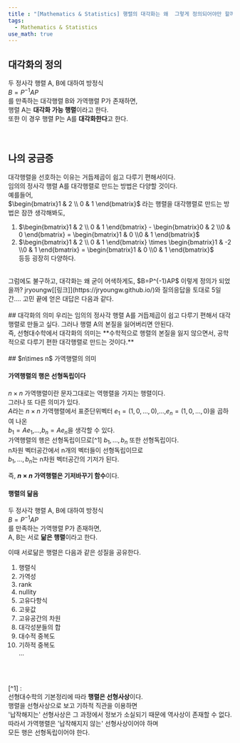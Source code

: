 ```yaml
---
title : "[Mathematics & Statistics] 행렬의 대각화는 왜  그렇게 정의되어야만 할까"
tags:
  - Mathematics & Statistics
use_math: true
---
```


## 대각화의 정의
두 정사각 행렬 A, B에 대하여 방정식  
$B=P^{-1}AP$  
를 만족하는 대각행렬 B와 가역행렬 P가 존재하면,  
행렬 A는 **대각화 가능 행렬**이라고 한다.  
또한 이 경우 행렬 P는 A를 **대각화한다**고 한다.  
<br>
<br>
## 나의 궁금증
대각행렬을 선호하는 이유는 거듭제곱이 쉽고 다루기 편해서이다.  
임의의 정사각 행렬 A를 대각행렬로 만드는 방법은 다양할 것이다.  
예를들어,  
$\begin{bmatrix}1 & 2 \\ 0 & 1 \end{bmatrix}$ 라는 행렬을 대각행렬로 만드는 방법은 잠깐 생각해봐도,  
1. $\begin{bmatrix}1 & 2 \\ 0 & 1 \end{bmatrix} -  \begin{bmatrix}0 & 2 \\0 & 0 \end{bmatrix} =  \begin{bmatrix}1 & 0 \\0 & 1 \end{bmatrix}$   
2. $\begin{bmatrix}1 & 2 \\ 0 & 1 \end{bmatrix}  \times  \begin{bmatrix}1 & -2 \\0 & 1 \end{bmatrix} =  \begin{bmatrix}1 & 0 \\0 & 1 \end{bmatrix}$   
등등 굉장히 다양하다.  
<br>  
그럼에도 불구하고, 대각화는 왜 굳이 어색하게도,  
$B=P^{-1}AP$ 
이렇게 정의가 되었을까?  
jryoungw[[링크]](https://jryoungw.github.io/)와 질의응답을 토대로 5일간.... 고민 끝에 얻은 대답은 다음과 같다.  
<br>
<br>
## 대각화의 의미
우리는 임의의 정사각 행렬 A를 거듭제곱이 쉽고 다루기 편해서 대각행렬로 만들고 싶다.   
그러나 행렬 A의 본질을 잃어버리면 안된다.  
<br>  
즉, 선형대수학에서 대각화의 의미는  
**수학적으로 행렬의 본질을 잃지 않으면서, 
공학적으로 다루기 편한 대각행렬로 만드는 것이다.**
<br>  
<br>  
## $n\times n$ 가역행렬의 의미

#### 가역행렬의 행은 선형독립이다
$n\times n$ 가역행렬이란 문자그대로는 역행렬을 가지는 행렬이다.  
그러나 또 다른 의미가 있다.  
$A$라는 $n\times n$ 가역행렬에서
표준단위벡터 $e_{1}=(1,0,...,0)$,...,$e_{n}=(1,0,...,0)$을 곱하여 나온  
$b_{1}=Ae_{1}$,...,$b_{n}=Ae_{n}$을 생각할 수 있다.  
가역행렬의 행은 선형독립이므로[^1]
$b_{1},...,b_{n}$ 또한 선형독립이다.  
n차원 벡터공간에서 n개의 벡터들이 선형독립이므로  
$b_{1},...,b_{n}$는 n차원 벡터공간의 기저가 된다.  
  
즉, **$n\times n$ 가역행렬은 기저바꾸기 함수**이다.

  
#### 행렬의 닮음
두 정사각 행렬 A, B에 대하여 방정식  
$B=P^{-1}AP$  
를 만족하는 가역행렬 P가 존재하면,  
A, B는 서로 **닮은 행렬**이라고 한다.  
  
이때 서로닮은 행렬은 다음과 같은 성질을 공유한다.  
1) 행렬식  
2) 가역성  
3) rank  
4) nullity  
5) 고유다항식  
6) 고윳값  
7) 고유공간의 차원  
8) 대각성분들의 합  
9) 대수적 중복도  
10) 기하적 중복도  
...  
<br>
<br>

[^1] :  
선형대수학의 기본정리에 따라 **행렬은 선형사상**이다.  
행렬을 선형사상으로 보고 기하적 직관을 이용하면  
'납작해지는' 선형사상은 그 과정에서 정보가 소실되기 때문에 역사상이 존재할 수 없다.  
따라서 가역행렬은 '납작해지지 않는' 선형사상이어야 하며  
모든 행은 선형독립이어야 한다.

  
